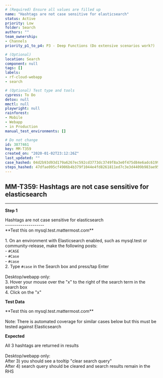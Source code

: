 ```yaml
---
# (Required) Ensure all values are filled up
name: "Hashtags are not case sensitive for elasticsearch"
status: Active
priority: Low
folder: Search
authors: ""
team_ownership: 
- Channels
priority_p1_to_p4: P3 - Deep Functions (Do extensive scenarios work?)

# (Optional)
location: Search
component: null
tags: []
labels: 
- rf-cloud-webapp
- search

# (Optional) Test type and tools
cypress: To Do
detox: null
mmctl: null
playwright: null
rainforest: 
- Mobile
- Webapp
- in Production
manual_test_environments: []

# Do not change
id: 3877461
key: MM-T359
created_on: "2020-01-02T23:12:26Z"
last_updated: ""
case_hashed: 04d2b93d93d179a6267ec592cd3773dc3749f8a3e0f475d84e6adc61995aa0e839c9bc075bd44390405303510e1c44d6
steps_hashed: 47dfae095cf4906b4b379f1044e4fd8261811ed7c3e3d4409b983ae9505777277850b7ebb513222b63b6efd1f0c97fb4
---
```


<!-- (Auto-generated) Based on frontmatter's "key" and "name" -->

## MM-T359: Hashtags are not case sensitive for elasticsearch

---

**Step 1**

Hashtags are not case sensitive for elasticsearch\
\--------------------\
\*\*Test this on mysql.test.mattermost.com\*\*\
\
1\. On an environment with Elasticsearch enabled, such as mysql.test or community-release, make the following posts:\
\- `#CASE`\
\- `#Case`\
\- `#case`\
2\. Type `#case` in the Search box and press/tap Enter\
\
Desktop/webapp only:\
3\. Hover your mouse over the "x" to the right of the search term in the search box\
4\. Click on the "x"

**Test Data**

\*\*Test this on mysql.test.mattermost.com\*\*\
\
Note: There is automated coverage for similar cases below but this must be tested against Elasticsearch

**Expected**

All 3 hashtags are returned in results\
\
Desktop/webapp only:\
After 3) you should see a tooltip "clear search query"\
After 4) search query should be cleared and search results remain in the RHS
